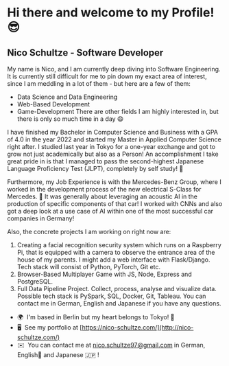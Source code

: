 Hi there and welcome to my Profile! 😎
==============================

Nico Schultze - Software Developer
------------------

My name is Nico, and I am currently deep diving into Software Engineering. It is currently still difficult for me to pin down my exact area of interest, since I am meddling in a lot of them - but here are a few of them: 
- Data Science and Data Engineering
- Web-Based Development
- Game-Development
There are other fields I am highly interested in, but there is only so much time in a day 😄

I have finished my Bachelor in Computer Science and Business with a GPA of 4.0 in the year 2022 and started my Master in Applied Computer Science right after. 
I studied last year in Tokyo for a one-year exchange and got to grow not just academically but also as a Person! An accomplishment I take great pride in is that I managed to pass the second-highest Japanese Language Proficiency Test (JLPT), completely by self study! :mount_fuji:

Furthermore, my Job Experience is with the Mercedes-Benz Group, where I worked in the development process of the new electrical S-Class for Mercedes. 🚗 
It was generally about leveraging an acoustic AI in the production of specific components of that car! I worked with CNNs and also got a deep look at a use case of AI within one of the most successful car companies in Germany! 

Also, the concrete projects I am working on right now are: 
1. Creating a facial recognition security system which runs on a Raspberry Pi, that is equipped with a camera to observe the entrance area of the house of my parents. I might add a web interface with Flask/Django. Tech stack will consist of Python, PyTorch, Git etc.
2. Browser-Based Multiplayer Game with JS, Node, Express and PostgreSQL.
3. Full Data Pipeline Project. Collect, process, analyse and visualize data. Possible tech stack is PySpark, SQL, Docker, Git, Tableau. You can contact me in German, English and Japanese if you have any questions.

* 🌍  I'm based in Berlin but my heart belongs to Tokyo! :tokyo_tower:
* 🖥️  See my portfolio at [https://nico-schultze.com/](http://nico-schultze.com/)
* ✉️  You can contact me at [nico.schultze97@gmail.com](mailto:nico.schultze97@gmail.com) in German, English:england: and Japanese :jp: !
